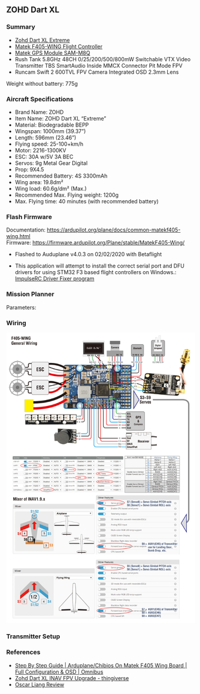 
## ZOHD Dart XL 

### Summary

- [Zohd Dart XL Extreme](https://www.getfpv.com/zohd-dart-xl-extreme-1000mm-wingspan-fpv-aircraft-rc-airplane-pnp.html)
- [Matek F405-WING Flight Controller](http://www.mateksys.com/?portfolio=f405-wing)
- [Matek GPS Module SAM-M8Q](http://www.mateksys.com/?portfolio=sam-m8q)
- Rush Tank 5.8GHz 48CH 0/25/200/500/800mW Switchable VTX Video Transmitter TBS SmartAudio Inside MMCX Connector Pit Mode FPV
- Runcam Swift 2 600TVL FPV Camera Integrated OSD 2.3mm Lens

Weight without battery: 775g

### Aircraft Specifications

- Brand Name: ZOHD
- Item Name: ZOHD Dart XL “Extreme”
- Material: Biodegradable BEPP
- Wingspan: 1000mm (39.37”)
- Length: 596mm (23.46”)
- Flying speed: 25-100+km/h
- Motor: 2216-1300KV
- ESC: 30A w/5V 3A BEC
- Servos: 9g Metal Gear Digital
- Prop: 9X4.5
- Recommended Battery: 4S 3300mAh
- Wing area: 19.8dm²
- Wing load: 60.6g/dm² (Max.)
- Recommended Max. Flying weight: 1200g
- Max. Flying time: 40 minutes (with recommended battery)

### Flash Firmware

Documentation: https://ardupilot.org/plane/docs/common-matekf405-wing.html  
Firmware: https://firmware.ardupilot.org/Plane/stable/MatekF405-Wing/  
- Flashed to Auduplane v4.0.3 on 02/02/2020 with Betaflight

- This application will attempt to install the correct serial port and DFU drivers for using STM32 F3 based flight controllers on Windows.: [ImpulseRC Driver Fixer program](https://impulserc.blob.core.windows.net/utilities/ImpulseRC_Driver_Fixer.exe)

### Mission Planner

Parameters: 

### Wiring

![Wiring Diagram](F405-WING_C1.jpg)

### Transmitter Setup


### References

- [Step By Step Guide | Arduplane/Chibios On Matek F405 Wing Board | Full Configuration & OSD | Omnibus](https://www.youtube.com/watch?v=kvI2Jp2JQs0)
- [Zohd Dart XL INAV FPV Upgrade - thingiverse](https://www.thingiverse.com/thing:3311328)
- [Oscar Liang Review](https://oscarliang.com/zohd-dart-xl/)

